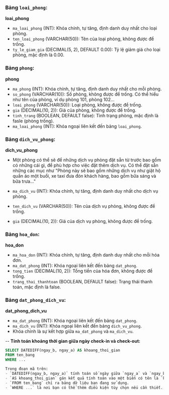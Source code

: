### Bảng `loai_phong`:

**loai_phong**

- `ma_loai_phong` (INT): Khóa chính, tự tăng, định danh duy nhất cho loại phòng.
- `ten_loai_phong` (VARCHAR(50)): Tên của loại phòng, không được để trống.
- `ty_le_giam_gia` (DECIMAL(5, 2), DEFAULT 0.00): Tỷ lệ giảm giá cho loại phòng, mặc định là 0.00.

### Bảng `phong`:

**phong**

- `ma_phong` (INT): Khóa chính, tự tăng, định danh duy nhất cho mỗi phòng.
- `so_phong` (VARCHAR(10)): Số phòng, không được để trống. Có thể hiểu như tên của phòng, ví dụ phòng 101, phòng 102...
- `loai_phong` (VARCHAR(50)): Loại phòng, không được để trống.
- `gia` (DECIMAL(10, 2)): Giá của phòng, không được để trống.
- `tinh_trang` (BOOLEAN, DEFAULT false): Tình trạng phòng, mặc định là fasle (phòng trống).
- `ma_loai_phong` (INT): Khóa ngoại liên kết đến bảng `loai_phong`.

### Bảng `dich_vu_phong`:

**dich_vu_phong**
- Một phòng có thể sẽ để những dịch vụ phòng đặt sẵn từ trước bao gồm có những cái gì, để phù hợp cho việc đặt thêm dịch vụ. Có thể đặt sẵn những các mục như "Phòng này sẽ bao gồm những dịch vụ như giặt hộ quần áo một buổi, xe taxi đưa đón khách hàng, bao gồm bữa sáng và bữa trưa..."

- `ma_dich_vu` (INT): Khóa chính, tự tăng, định danh duy nhất cho dịch vụ phòng.
- `ten_dich_vu` (VARCHAR(50)): Tên của dịch vụ phòng, không được để trống.
- `gia` (DECIMAL(10, 2)): Giá của dịch vụ phòng, không được để trống.

### Bảng `hoa_don`:

**hoa_don**

- `ma_hoa_don` (INT): Khóa chính, tự tăng, định danh duy nhất cho mỗi hóa đơn.
- `ma_dat_phong` (INT): Khóa ngoại liên kết đến bảng `dat_phong`.
- `tong_tien` (DECIMAL(10, 2)): Tổng tiền của hóa đơn, không được để trống.
- `trang_thai_thanhtoan` (BOOLEAN, DEFAULT false): Trạng thái thanh toán, mặc định là false.

### Bảng `dat_phong_dich_vu`:

**dat_phong_dich_vu**

- `ma_dat_phong` (INT): Khóa ngoại liên kết đến bảng `dat_phong`.
- `ma_dich_vu` (INT): Khóa ngoại liên kết đến bảng `dich_vu_phong`.
- Khóa chính là sự kết hợp giữa `ma_dat_phong` và `ma_dich_vu`.

-- **Tính toán khoảng thời gian giữa ngày check-in và check-out:**
```sql
SELECT DATEDIFF(ngay_b, ngay_a) AS khoang_thoi_gian
FROM ten_bang
WHERE ...

Trong đoạn mã trên:
- `DATEDIFF(ngay_b, ngay_a)` tính toán số ngày giữa `ngay_a` và `ngay_b`.
- `AS khoang_thoi_gian` gán kết quả tính toán vào một biến có tên là `khoang_thoi_gian`.
- `FROM ten_bang` chỉ ra bảng dữ liệu bạn đang sử dụng.
- `WHERE ...` là nơi bạn có thể thêm điều kiện tùy chọn nếu cần thiết.
```


